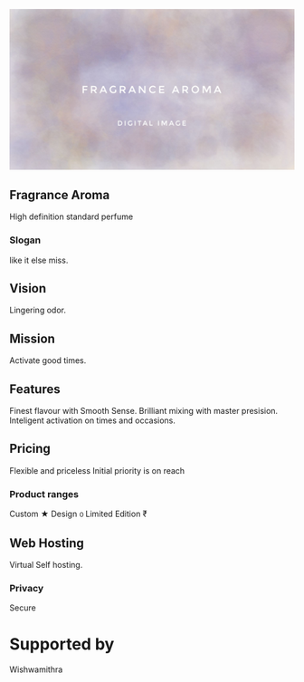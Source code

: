![sense perfume.cmsl](fragrance.jpeg)

## Fragrance Aroma
High definition standard perfume

### Slogan
like it else miss.

## Vision
Lingering odor.

## Mission
Activate good times.

## Features
Finest flavour with Smooth Sense. 
Brilliant mixing with master presision.
Inteligent activation on times and occasions.

## Pricing
Flexible and priceless
Initial priority is on reach

### Product ranges
Custom ★ 
Design ൦ 
Limited Edition ₹

## Web Hosting
Virtual Self hosting.

### Privacy
Secure

# Supported by
Wishwamithra
